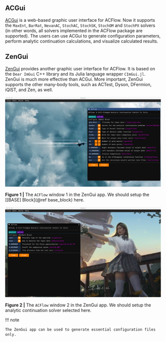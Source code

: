 ## ACGui

[ACGui](https://github.com/huangli712/ACGui) is a web-based graphic user interface for ACFlow. Now it supports the `MaxEnt`, `BarRat`, `NevanAC`, `StochAC`, `StochSK`, `StochOM` and `StochPX` solvers (in other words, all solvers implemented in the ACFlow package are supported). The users can use ACGui to generate configuration parameters, perform analytic continuation calculations, and visualize calculated results.

## ZenGui

[ZenGui](https://github.com/huangli712/ZenGui) provides another graphic user interface for ACFlow. It is based on the `Dear ImGui` C++ library and its Julia language wrapper `CImGui.jl`. ZenGui is much more effective than ACGui. More important, ZenGui supports the other many-body tools, such as ACTest, Dyson, DFermion, iQIST, and Zen, as well.

![gui1.png](../assets/gui1.png)

**Figure 1 |** The `ACFlow` window 1 in the ZenGui app. We should setup the [[BASE] Block](@ref base_block) here.

![gui2.png](../assets/gui2.png)

**Figure 2 |** The `ACFlow` window 2 in the ZenGui app. We should setup the analytic continuation solver selected here.

!!! note

    The ZenGui app can be used to generate essential configuration files only.
